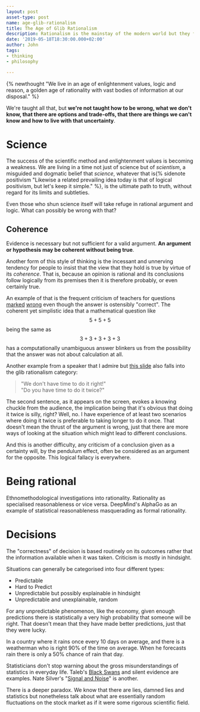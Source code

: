 ```yaml
---
layout: post
asset-type: post
name: age-glib-rationalism
title: The Age of Glib Rationalism
description: Rationalism is the mainstay of the modern world but they forgot to teach us how we're wrong, what we don't know and how to live with uncertainty.
date: '2019-05-18T18:30:00.000+02:00'
author: John
tags:
- thinking
- philosophy

---
```



{% newthought "We live in an age of enlightenment values, logic and reason, a golden age of rationality with vast bodies of information at our disposal." %}

We're taught all that, but **we're not taught how to be wrong, what we don't know, that there are options and trade-offs, that there are things we can't know and how to live with that uncertainty**.

# Science

The success of the scientific method and enlightenment values is becoming a weakness. We are living in a time not just of science but of *scientism*, a misguided and dogmatic belief that *science*, whatever that is{% sidenote positivism "Likewise a related prevailing idea today is that of logical positivism, but let's keep it simple." %}, is the ultimate path to truth, without regard for its limits and subtleties.

Even those who shun science itself will take refuge in rational argument and logic. What can possibly be wrong with that?

## Coherence

Evidence is necessary but not sufficient for a valid argument. **An argument or hypothesis may be coherent without being true**.

Another form of this style of thinking is the incessant and unnerving tendency for people to insist that the view that they hold is true by virtue of its *coherence*. That is, because an opinion is rational and its conclusions follow logically from its premises then it is therefore probably, or even certainly true.

An example of that is the frequent criticism of teachers for questions [marked](https://imgur.com/gallery/KtKNmXG) [wrong](https://twitter.com/TRHLofficial/status/1128694323971874816/photo/1) even though the answer is ostensibly "correct". The coherent yet simplistic idea that a mathematical question like $$5+5+5$$ being the same as $$3+3+3+3+3$$ has a computationally unambiguous answer blinkers us from the possibility that the answer was not about calculation at all.

Another example from a speaker that I admire but [this slide](https://youtu.be/E8-e-3fRHBw?t=605) also falls into the glib rationalism category:

> "We don't have time to do it right!" <br>
> "Do you have time to do it twice?"

The second sentence, as it appears on the screen, evokes a knowing chuckle from the audience, the implication being that it's obvious that doing it twice is silly, right? Well, no. I have experience of at least two scenarios where doing it twice is preferable to taking longer to do it once. That doesn't mean the thrust of the argument is wrong, just that there are more ways of looking at the situation which might lead to different conclusions.

And this is another difficulty, any criticism of a conclusion given as a certainty will, by the pendulum effect, often be considered as an argument for the opposite. This logical fallacy is everywhere. 

# Being rational

Ethnomethodological investigations into rationality. Rationality as specialised reasonableness or vice versa. DeepMind's AlphaGo as an example of statistical reasonableness masquerading as formal rationality.

# Decisions

The "correctness" of decision is based routinely on its outcomes rather that the information available when it was taken. Criticism is mostly in hindsight. 

Situations can generally be categorised into four different types:
- Predictable
- Hard to Predict
- Unpredictable but possibly explainable in hindsight
- Unpredictable and unexplainable, random

For any unpredictable phenomenon, like the economy, given enough predictions there is statistically a very high probability that someone will be right. That doesn't mean that they have made better predictions, just that they were lucky.

In a country where it rains once every 10 days on average, and there is a weatherman who is right 90% of the time on average. When he forecasts rain there is only a 50% chance of rain that day. 

Statisticians don't stop warning about the gross misunderstandings of statistics in everyday life. Taleb's [Black Swans](https://www.amazon.co.uk/dp/0141034599) and silent evidence are examples. Nate Silver's "[Signal and Noise](https://www.amazon.co.uk/gp/product/0141975652)" is another.

There is a deeper paradox. We know that there are lies, damned lies and statistics but nonetheless talk about what are essentially random fluctuations on the stock market as if it were some rigorous scientific field.

